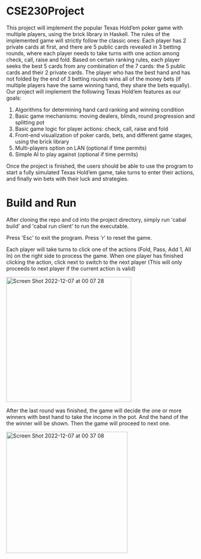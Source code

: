 # CSE230Project

This project will implement the popular Texas Hold’em poker game with multiple players, using the brick library in Haskell. The rules of the implemented game will strictly follow the classic ones: Each player has 2 private cards at first, and there are 5 public cards revealed in 3 betting rounds, where each player needs to take turns with one action among check, call, raise and fold. Based on certain ranking rules, each player seeks the best 5 cards from any combination of the 7 cards: the 5 public cards and their 2 private cards. The player who has the best hand and has not folded by the end of 3 betting rounds wins all of the money bets (if multiple players have the same winning hand, they share the bets equally). Our project will implement the following Texas Hold’em features as our goals: 

1. Algorithms for determining hand card ranking and winning condition 
2. Basic game mechanisms: moving dealers, blinds, round progression and splitting pot
3. Basic game logic for player actions: check, call, raise and fold 
4. Front-end visualization of poker cards, bets, and different game stages, using the brick library
5. Multi-players option on LAN (optional if time permits)
6. Simple AI to play against (optional if time permits)

Once the project is finished, the users should be able to use the program to start a fully simulated Texas Hold’em game, take turns to enter their actions, and finally win bets with their luck and strategies. 

# Build and Run
After cloning the repo and cd into the project directory, simply run 'cabal build' and 'cabal run client' to run the executable.

Press 'Esc' to exit the program. Press 'r' to reset the game. 

Each player will take turns to click one of the actions (Fold, Pass, Add 1, All In) on the right side to process the game. When one player has finished clicking the action, click next to switch to the next player (This will only proceeds to next player if the current action is valid)

<img width="333" alt="Screen Shot 2022-12-07 at 00 07 28" src="https://user-images.githubusercontent.com/30495478/206128845-e3def53b-cdba-43a7-8c8f-58c130980248.png">

After the last round was finished, the game will decide the one or more winners with best hand to take the income in the pot. And the hand of the the winner will be shown. Then the game will proceed to next one. 

<img width="323" alt="Screen Shot 2022-12-07 at 00 37 08" src="https://user-images.githubusercontent.com/30495478/206129266-3c3041ed-5c4a-471a-ad2c-c4eacf0eb627.png">
